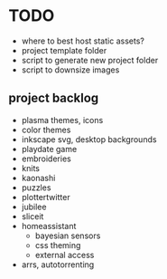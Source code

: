 # TODO

- where to best host static assets?
- project template folder
- script to generate new project folder
- script to downsize images

## project backlog

- plasma themes, icons
- color themes
- inkscape svg, desktop backgrounds
- playdate game
- embroideries
- knits
- kaonashi
- puzzles
- plottertwitter
- jubilee
- sliceit
- homeassistant
  - bayesian sensors
  - css theming
  - external access
- arrs, autotorrenting
